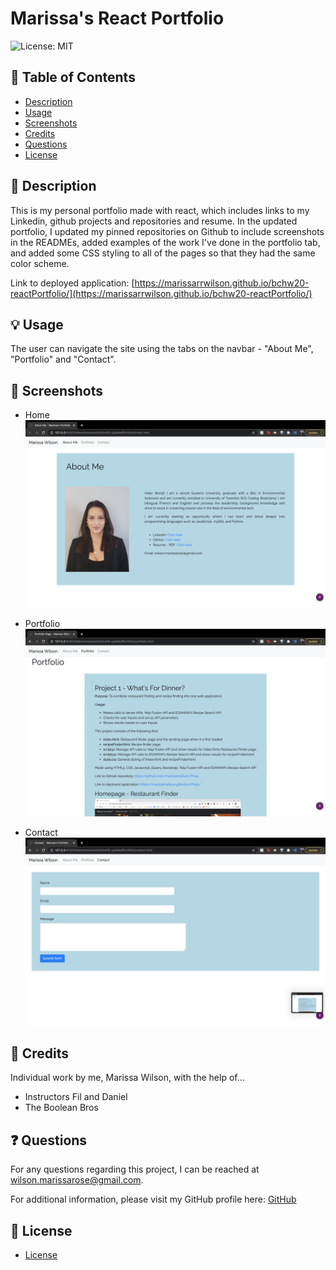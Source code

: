 # Marissa's React Portfolio

![License: MIT](https://img.shields.io/badge/License-MIT-yellow.svg)

## 📖 Table of Contents

* [Description](#description)
* [Usage](#usage)
* [Screenshots](#screenshots)
* [Credits](#credits)
* [Questions](#questions)
* [License](#license)

## 🔎 Description

This is my personal portfolio made with react, which includes links to my Linkedin, github projects and repositories and resume.
In the updated portfolio, I updated my pinned repositories on Github to include screenshots in the READMEs, added examples of the work I've done in the portfolio tab, and added some CSS styling to all of the pages so that they had the same color scheme.

Link to deployed application: [https://marissarrwilson.github.io/bchw20-reactPortfolio/](https://marissarrwilson.github.io/bchw20-reactPortfolio/)

## 💡 Usage

The user can navigate the site using the tabs on the navbar - "About Me", "Portfolio" and "Contact".

## 📸 Screenshots

* Home
![home.js page](./src/views/images/16-home.png)

* Portfolio
![portfolio.js page](./src/views/images/16-portfolio.png)

* Contact
![contact.js page](./src/views/images/16-contact.png)

## 🧠 Credits

Individual work by me, Marissa Wilson, with the help of...
* Instructors Fil and Daniel
* The Boolean Bros

## ❓ Questions

For any questions regarding this project, I can be reached at wilson.marissarose@gmail.com.

For additional information, please visit my GitHub profile here:
[GitHub](https://github.com/marissarrwilson)

## 🚗 License

- [License](https://choosealicense.com/licenses/mit/)